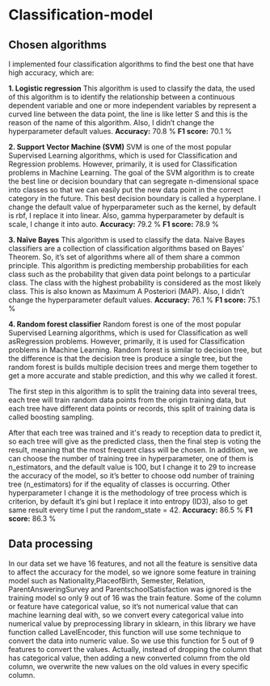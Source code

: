 # Classification-model
## Chosen algorithms
I implemented four classification algorithms to find the best one that 
have high accuracy, which are:

**1. Logistic regression**
This algorithm is used to classify the data, the used of this algorithm is to identify the relationship between a continuous dependent variable and one or more independent variables by represent a curved line between the data point, the line is like letter S and this is the reason of the name of this algorithm. Also, I didn’t 
change the hyperparameter default values.
**Accuracy:** 70.8 % **F1 score:** 70.1 %

**2. Support Vector Machine (SVM)**
SVM is one of the most popular Supervised Learning algorithms, which is used for Classification and Regression problems. However, primarily, it is used for Classification problems in Machine Learning. The goal of the SVM algorithm is to create the best line or decision boundary that can segregate n-dimensional space into 
classes so that we can easily put the new data point in the correct category in the future. This best decision boundary is called a 
hyperplane. I change the default value of hyperparameter such as the kernel, by default is rbf, I replace it into linear. Also, gamma hyperparameter by default is scale, I change it into auto. 
**Accuracy:** 79.2 % **F1 score:** 78.9 %

**3. Naïve Bayes**
This algorithm is used to classify the data. Naive Bayes classifiers are a collection of classification algorithms based on Bayes’ Theorem. So, it’s set of algorithms where all of them share a common principle. This algorithm is predicting membership probabilities for each class such as the probability that given data point belongs to a particular class. The class with the highest probability is considered as the most likely class. This is also known as Maximum A Posteriori (MAP). Also, I didn’t change the hyperparameter default values.
**Accuracy:** 76.1 % **F1 score:** 75.1 %

**4. Random forest classifier**
Random forest is one of the most popular Supervised Learning algorithms, which is used for Classification as well asRegression problems. However, primarily, it is used for Classification problems in Machine Learning. Random forest is similar to decision tree, but the difference is that the decision tree is produce a single tree, but the random forest is builds multiple decision trees and merge them together to get a more accurate and stable prediction, and this why we called it forest.

The first step in this algorithm is to split the training data into several trees, each tree will train random data points from the origin training data, but each tree have different data points or records, this split of training data is called boosting sampling.

After that each tree was trained and it's ready to reception data to predict it, so each tree will give as the predicted class, then the final step is voting the result, meaning that the most frequent class will be chosen. In addition, we can choose the number of training tree in hyperparameter, one of them is n_estimators, and  the default value is 100, but I change it to 29 to increase the accuracy of the model, so it’s better to choose odd number of training tree (n_estimators) for if the equality of classes is occurring. Other hyperparameter I change it is the methodology of tree process which is criterion, by default it’s gini but I replace it into entropy (ID3), also to get same result every time I put the random_state = 42.
**Accuracy:** 86.5 % **F1 score:** 86.3 %

## Data processing
In our data set we have 16 features, and not all the feature is sensitive data to affect the accuracy for the model, so we ignore some feature in training model such as Nationality,PlaceofBirth, Semester, Relation, ParentAnsweringSurvey and ParentschoolSatisfaction was ignored is the training model so only 9 out of 16 was the train feature.
Some of the column or feature have categorical value, so it’s not numerical value that can machine learning deal with, so we convert every categorical value into numerical value by preprocessing library in sklearn, in this library we have function called LavelEncoder, this function will use some technique to convert the data into numeric value. So we use this function for 5 out of 9 features to convert the values. Actually, instead of dropping the column that has categorical value, then adding a new converted column from the old column, we overwrite the new values on the old values in every specific column.














